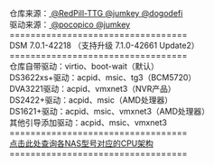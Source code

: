 仓库来源：<a href="https://github.com/RedPill-TTG/redpill-load"> @RedPill-TTG </a><a href="https://github.com/jumkey/redpill-load"> @jumkey </a><a href="https://github.com/dogodefi/redpill-load"> @dogodefi </a><br>驱动来源：<a href="https://github.com/pocopico/rp-ext"> @pocopico </a><a href="https://github.com/jumkey/redpill-load"> @jumkey </a><br>==================================<br>DSM 7.0.1-42218 （支持升级 7.1.0-42661 Update2）<br>==================================<br>仓库自带驱动：virtio、boot-wait（默认）<br>DS3622xs+驱动：acpid、msic、tg3（BCM5720）<br>DVA3221驱动：acpid、vmxnet3（NVR产品）<br>DS2422+驱动：acpid、msic（AMD处理器）<br>DS1621+驱动：acpid、msic、vmxnet3（AMD处理器）<br>其他引导添加驱动：acpid、msic、vmxnet3<br>==================================<br><a href="https://kb.synology.com/en-me/DSM/tutorial/What_kind_of_CPU_does_my_NAS_have">点击此处查询各NAS型号对应的CPU架构</a><br>==================================
